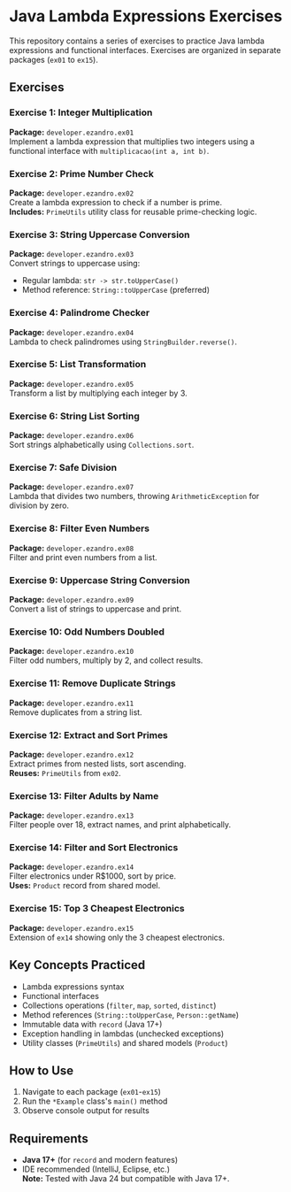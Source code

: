# Java Lambda Expressions Exercises

This repository contains a series of exercises to practice Java lambda expressions and functional interfaces. Exercises are organized in separate packages (`ex01` to `ex15`).

## Exercises

### Exercise 1: Integer Multiplication
**Package:** `developer.ezandro.ex01`  
Implement a lambda expression that multiplies two integers using a functional interface with `multiplicacao(int a, int b)`.

### Exercise 2: Prime Number Check
**Package:** `developer.ezandro.ex02`  
Create a lambda expression to check if a number is prime.  
**Includes:** `PrimeUtils` utility class for reusable prime-checking logic.

### Exercise 3: String Uppercase Conversion
**Package:** `developer.ezandro.ex03`  
Convert strings to uppercase using:  
- Regular lambda: `str -> str.toUpperCase()`  
- Method reference: `String::toUpperCase` (preferred)

### Exercise 4: Palindrome Checker
**Package:** `developer.ezandro.ex04`  
Lambda to check palindromes using `StringBuilder.reverse()`.

### Exercise 5: List Transformation
**Package:** `developer.ezandro.ex05`  
Transform a list by multiplying each integer by 3.

### Exercise 6: String List Sorting
**Package:** `developer.ezandro.ex06`  
Sort strings alphabetically using `Collections.sort`.

### Exercise 7: Safe Division
**Package:** `developer.ezandro.ex07`  
Lambda that divides two numbers, throwing `ArithmeticException` for division by zero.

### Exercise 8: Filter Even Numbers
**Package:** `developer.ezandro.ex08`  
Filter and print even numbers from a list.

### Exercise 9: Uppercase String Conversion
**Package:** `developer.ezandro.ex09`  
Convert a list of strings to uppercase and print.

### Exercise 10: Odd Numbers Doubled
**Package:** `developer.ezandro.ex10`  
Filter odd numbers, multiply by 2, and collect results.

### Exercise 11: Remove Duplicate Strings
**Package:** `developer.ezandro.ex11`  
Remove duplicates from a string list.

### Exercise 12: Extract and Sort Primes
**Package:** `developer.ezandro.ex12`  
Extract primes from nested lists, sort ascending.  
**Reuses:** `PrimeUtils` from `ex02`.

### Exercise 13: Filter Adults by Name
**Package:** `developer.ezandro.ex13`  
Filter people over 18, extract names, and print alphabetically.

### Exercise 14: Filter and Sort Electronics
**Package:** `developer.ezandro.ex14`  
Filter electronics under R$1000, sort by price.  
**Uses:** `Product` record from shared model.

### Exercise 15: Top 3 Cheapest Electronics
**Package:** `developer.ezandro.ex15`  
Extension of `ex14` showing only the 3 cheapest electronics.

## Key Concepts Practiced  
- Lambda expressions syntax  
- Functional interfaces  
- Collections operations (`filter`, `map`, `sorted`, `distinct`)  
- Method references (`String::toUpperCase`, `Person::getName`)  
- Immutable data with `record` (Java 17+)  
- Exception handling in lambdas (unchecked exceptions)  
- Utility classes (`PrimeUtils`) and shared models (`Product`)  

## How to Use
1. Navigate to each package (`ex01`-`ex15`)  
2. Run the `*Example` class's `main()` method  
3. Observe console output for results  

## Requirements  
- **Java 17+** (for `record` and modern features)  
- IDE recommended (IntelliJ, Eclipse, etc.)  
**Note:** Tested with Java 24 but compatible with Java 17+.
